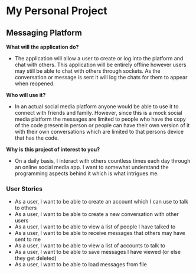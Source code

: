 # My Personal Project

## Messaging Platform 

**What will the application do?**
* The application will allow a user to create or log into the platform and
chat with others. This application will be entirely offline however users 
may still be able to chat with others through sockets. As the conversation
or message is sent it will log the chats for them to appear when reopened.

**Who will use it?**
* In an actual social media platform anyone would be able to use it to 
connect with friends and family. However, since this is a mock social media
platform the messages are limited to people who have the copy of the code 
present in person or people can have their own version of it with their own
conversations which are limited to that persons device that has the code.

**Why is this project of interest to you?**
* On a daily basis, I interact with others countless times each day
through an online social media app. I want to somewhat understand 
the programming aspects behind it which is what intrigues me.

### User Stories
* As a user, I want to be able to create an account which I can use to talk to others
* As a user, I want to be able to create a new conversation with other users
* As a user, I want to be able to view a list of people I have talked to
* As a user, I want to be able to receive messages that others may have sent to me
* As a user, I want to be able to view a list of accounts to talk to
* As a user, I want to be able to save messages I have viewed (or else they get deleted)
* As a user, I want to be able to load messages from file
